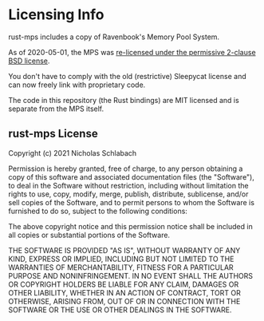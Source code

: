 Licensing Info
=============
rust-mps includes a copy of Ravenbook's Memory Pool System.

As of 2020-05-01, the MPS was
[re-licensed under the permissive 2-clause BSD license](https://github.com/Ravenbrook/mps/commit/00410d73).

You don't have to comply with the old (restrictive) Sleepycat license
and can now freely link with proprietary code.

The code in this repository (the Rust bindings) are MIT licensed
and is separate from the MPS itself.

rust-mps License
----------------
Copyright (c) 2021 Nicholas Schlabach

Permission is hereby granted, free of charge, to any
person obtaining a copy of this software and associated
documentation files (the "Software"), to deal in the
Software without restriction, including without
limitation the rights to use, copy, modify, merge,
publish, distribute, sublicense, and/or sell copies of
the Software, and to permit persons to whom the Software
is furnished to do so, subject to the following
conditions:

The above copyright notice and this permission notice
shall be included in all copies or substantial portions
of the Software.

THE SOFTWARE IS PROVIDED "AS IS", WITHOUT WARRANTY OF
ANY KIND, EXPRESS OR IMPLIED, INCLUDING BUT NOT LIMITED
TO THE WARRANTIES OF MERCHANTABILITY, FITNESS FOR A
PARTICULAR PURPOSE AND NONINFRINGEMENT. IN NO EVENT
SHALL THE AUTHORS OR COPYRIGHT HOLDERS BE LIABLE FOR ANY
CLAIM, DAMAGES OR OTHER LIABILITY, WHETHER IN AN ACTION
OF CONTRACT, TORT OR OTHERWISE, ARISING FROM, OUT OF OR
IN CONNECTION WITH THE SOFTWARE OR THE USE OR OTHER
DEALINGS IN THE SOFTWARE.
